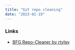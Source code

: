 ```yaml
---
title: "Git repo cleaning"
date: "2023-01-19"
---
```


### Links
- [BFG Repo-Cleaner by rtyley](https://rtyley.github.io/bfg-repo-cleaner/)